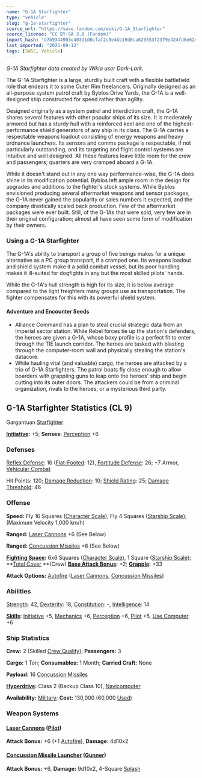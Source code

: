 ```yaml
---
name: "G-1A Starfighter"
type: "vehicle"
slug: "g-1a-starfighter"
source_url: "https://swse.fandom.com/wiki/G-1A_Starfighter"
source_license: "CC BY-SA 3.0 (Fandom)"
import_hash: "d7b9344903e403d1d6cfaf2c9e4bb19d0ca629553f2379e424fd0e6244a24df4"
last_imported: "2025-09-12"
tags: [SWSE, Vehicle]
---
```

*G-1A Starfighter data created by Wikia user Dark-Lark.*

The G-1A Starfighter is a large, sturdily built craft with a flexible battlefield role that endears it to some Outer Rim freelancers. Originally designed as an all-purpose system patrol craft by Byblos Drive Yards, the G-1A is a well-designed ship constructed for speed rather than agility.

Designed originally as a system patrol and interdiction craft, the G-1A shares several features with other popular ships of its size. It is moderately armored but has a sturdy hull with a reinforced keel and one of the highest-performance shield generators of any ship in its class. The G-1A carries a respectable weapons loadout consisting of energy weapons and heavy ordnance launchers. Its sensors and comms package is respectable, if not particularly outstanding, and its targeting and flight control systems are intuitive and well designed. All these features leave little room for the crew and passengers; quarters are very cramped aboard a G-1A.

While it doesn't stand out in any one way performance-wise, the G-1A does shine in its modification potential. Byblos left ample room in the design for upgrades and additions to the fighter's stock systems. While Byblos envisioned producing several aftermarket weapons and sensor packages, the G-1A never gained the popularity or sales numbers it expected, and the company drastically scaled back production. Few of the aftermarket packages were ever built. Still, of the G-1As that were sold, very few are in their original configuration; almost all have seen some form of modification by their owners.

### Using a G-1A Starfighter
The G-1A's ability to transport a group of five beings makes for a unique alternative as a PC group transport, if a cramped one. Its weapons loadout and shield system make it a solid combat vessel, but its poor handling makes it ill-suited for dogfights in any but the most skilled pilots' hands.

While the G-1A's hull strength is high for its size, it is below average compared to the light freighters many groups use as transportation. The fighter compensates for this with its powerful shield system.

#### **Adventure and Encounter Seeds**

- Alliance Command has a plan to steal crucial strategic data from an Imperial sector station. While Rebel forces tie up the station's defenders, the heroes are given a G-1A, whose boxy profile is a perfect fit to enter through the TIE launch corridor. The heroes are tasked with blasting through the computer-room wall and physically stealing the station's datacore.
- While hauling vital (and valuable) cargo, the heroes are attacked by a trio of G-1A Starfighters. The patrol boats fly close enough to allow boarders with grappling guns to leap onto the heroes' ship and begin cutting into its outer doors. The attackers could be from a criminal organization, rivals to the heroes, or a mysterious third party.

## G-1A Starfighter Statistics (CL 9)
Gargantuan [Starfighter](https://swse.fandom.com/wiki/Starfighter)

**[Initiative](https://swse.fandom.com/wiki/Initiative):** +5; **Senses:** [Perception](https://swse.fandom.com/wiki/Perception) +6
### Defenses
[Reflex Defense](https://swse.fandom.com/wiki/Reflex_Defense_(Vehicles)): 16 ([Flat-Footed](https://swse.fandom.com/wiki/Flat-Footed): 12), [Fortitude Defense](https://swse.fandom.com/wiki/Fortitude_Defense_(Vehicles)): 26; +7 Armor, [Vehicular Combat](https://swse.fandom.com/wiki/Vehicular_Combat)

Hit Points: 120; [Damage Reduction](https://swse.fandom.com/wiki/Damage_Reduction): 10; [Shield Rating](https://swse.fandom.com/wiki/Shield_Rating): 25; [Damage Threshold](https://swse.fandom.com/wiki/Damage_Threshold_(Vehicles)): 46
### Offense
**Speed:** Fly 16 Squares ([Character Scale](https://swse.fandom.com/wiki/Character_Scale)), Fly 4 Squares ([Starship Scale](https://swse.fandom.com/wiki/Starship_Scale)); (Maximum Velocity 1,000 km/h)

**Ranged:** [Laser Cannons](https://swse.fandom.com/wiki/Laser_Cannons) +6 (See Below)

**Ranged:** [Concussion Missiles](https://swse.fandom.com/wiki/Concussion_Missiles) +6 (See Below)

**[Fighting Space](https://swse.fandom.com/wiki/Fighting_Space):** 6x6 Squares ([Character Scale](https://swse.fandom.com/wiki/Character_Scale)), 1 Square ([Starship Scale](https://swse.fandom.com/wiki/Starship_Scale)); **[Total Cover](https://swse.fandom.com/wiki/Total_Cover) **(Crew)
**[Base Attack Bonus](https://swse.fandom.com/wiki/Base_Attack_Bonus):** +2; **[Grapple](https://swse.fandom.com/wiki/Grapple):** +33

**Attack Options:** [Autofire](https://swse.fandom.com/wiki/Autofire_(Vehicle_Combat)) ([Laser Cannons](https://swse.fandom.com/wiki/Laser_Cannons), [Concussion Missiles](https://swse.fandom.com/wiki/Concussion_Missiles))
### Abilities
[Strength](https://swse.fandom.com/wiki/Strength): 42, [Dexterity](https://swse.fandom.com/wiki/Dexterity): 18, [Constitution](https://swse.fandom.com/wiki/Constitution): -, [Intelligence](https://swse.fandom.com/wiki/Intelligence): 14

**[Skills](https://swse.fandom.com/wiki/Skills):** [Initiative](https://swse.fandom.com/wiki/Initiative) +5, [Mechanics](https://swse.fandom.com/wiki/Mechanics) +6, [Perception](https://swse.fandom.com/wiki/Perception) +6, [Pilot](https://swse.fandom.com/wiki/Pilot) +5, [Use Computer](https://swse.fandom.com/wiki/Use_Computer) +6

### Ship Statistics
**Crew:** 2 (Skilled [Crew Quality](https://swse.fandom.com/wiki/Crew_Quality)); **Passengers:** 3

**Cargo:** 1 Ton; **Consumables:** 1 Month; **Carried Craft:** None

**Payload:** 16 [Concussion Missiles](https://swse.fandom.com/wiki/Concussion_Missiles)

**[Hyperdrive](https://swse.fandom.com/wiki/Hyperdrive):** Class 2 (Backup Class 10), [Navicomputer](https://swse.fandom.com/wiki/Navicomputer)

**Availability:** [Military](https://swse.fandom.com/wiki/Military); **Cost:** 130,000 (60,000 [Used](https://swse.fandom.com/wiki/Used))
### Weapon Systems
#### **[Laser Cannons](https://swse.fandom.com/wiki/Laser_Cannons) ([Pilot](https://swse.fandom.com/wiki/Pilot_(Vehicle_Combat)))**
**Attack Bonus:** +6 (+1 [Autofire](https://swse.fandom.com/wiki/Autofire_(Vehicle_Combat))), **Damage:** 4d10x2
#### **[Concussion Missile Launcher](https://swse.fandom.com/wiki/Concussion_Missile_Launcher) ([Gunner](https://swse.fandom.com/wiki/Gunner))**
**Attack Bonus:** +6, **Damage:** 9d10x2, 4-Square [Splash](https://swse.fandom.com/wiki/Splash)